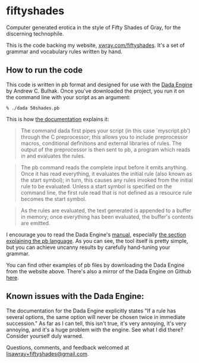 # fiftyshades
Computer generated erotica in the style of Fifty Shades of Gray, for the discerning technophile.

This is the code backing my website, [xwray.com/fiftyshades](xwray.com/fiftyshades).  It's a set of grammar and vocabulary rules written by hand.

## How to run the code
This code is written in pb format and designed for use with the [Dada Engine](http://dev.null.org/dadaengine/) by Andrew C. Bulhak. Once you've downloaded the project, you run it on the command line with your script as an argument:

`% ./dada 50shades.pb`

This is how [the documentation](http://dev.null.org/dadaengine/manual-1.0/dada.html#SEC3) explains it:

> The command dada first pipes your script (in this case `myscript.pb') through the C preprocessor; this allows you to include preprocessor macros, conditional definitions and external libraries of rules. The output of the preprocessor is then sent to pb, a program which reads in and evaluates the rules.

> The pb command reads the complete input before it emits anything. Once it has read everything, it evaluates the initial rule (also known as the start symbol); in turn, this causes any rules invoked from the initial rule to be evaluated. Unless a start symbol is specified on the command line, the first rule read that is not defined as a resource rule becomes the start symbol.

> As the rules are evaluated, the text generated is appended to a buffer in memory; once everything has been evaluated, the buffer's contents are emitted.

I encourage you to read the Dada Engine's [manual](http://dev.null.org/dadaengine/manual-1.0/dada_toc.html), especially [the section explaining the pb language](http://dev.null.org/dadaengine/manual-1.0/dada.html#SEC4). As you can see, the tool itself is pretty simple, but you can achieve uncanny results by carefully hand-tuning your grammar. 

You can find other examples of pb files by downloading the Dada Engine from the website above. There's also a mirror of the Dada Engine on Github [here](https://github.com/orenmazor/Dada-Engine).

## Known issues with the Dada Engine:
The documentation for the Dada Engine explicitly states "If a rule has several options, the same option will never be chosen twice in immediate succession."  As far as I can tell, this isn't true, it's very annoying, it's very annoying, and it's a huge problem with the engine.  See what I did there?  Consider yourself duly warned. 

Questions, comments, and feedback welcomed at [lisawray+fiftyshades@gmail.com](mailto:lisawray+fiftyshades@gmail.com). 
